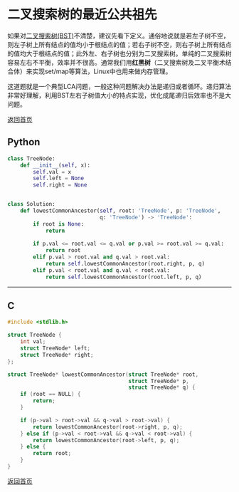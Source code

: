 # 二叉搜索树的最近公共祖先
如果对[二叉搜索树(BST)](https://baike.baidu.com/item/二叉搜索树/7077855?fr=aladdin)不清楚，建议先看下定义。通俗地说就是若左子树不空，则左子树上所有结点的值均小于根结点的值；若右子树不空，则右子树上所有结点的值均大于根结点的值；此外左、右子树也分别为二叉搜索树。单纯的二叉搜索树容易左右不平衡，效率并不很高。通常我们用**红黑树**（二叉搜索树及二叉平衡术结合体）来实现set/map等算法，Linux中也用来做内存管理。

这道题就是一个典型LCA问题，一般这种问题解决办法是递归或者循环。递归算法非常好理解，利用BST左右子树值大小的特点实现，优化成尾递归后效率也不是大问题。

[返回首页](../README.md)

## Python
```python
class TreeNode:
    def __init__(self, x):
        self.val = x
        self.left = None
        self.right = None


class Solution:
    def lowestCommonAncestor(self, root: 'TreeNode', p: 'TreeNode',
                             q: 'TreeNode') -> 'TreeNode':
        if root is None:
            return
            
        if p.val <= root.val <= q.val or p.val >= root.val >= q.val:
            return root
        elif p.val > root.val and q.val > root.val:
            return self.lowestCommonAncestor(root.right, p, q)
        elif p.val < root.val and q.val < root.val:
            return self.lowestCommonAncestor(root.left, p, q)
```
---

## C
```c
#include <stdlib.h>

struct TreeNode {
    int val;
    struct TreeNode* left;
    struct TreeNode* right;
};

struct TreeNode* lowestCommonAncestor(struct TreeNode* root,
                                      struct TreeNode* p,
                                      struct TreeNode* q) {
    if (root == NULL) {
        return;
    }

    if (p->val > root->val && q->val > root->val) {
        return lowestCommonAncestor(root->right, p, q);
    } else if (p->val < root->val && q->val < root->val) {
        return lowestCommonAncestor(root->left, p, q);
    } else {
        return root;
    }
}
```
[返回首页](../README.md)